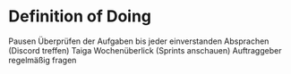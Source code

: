 # Definition of Doing
Pausen
Überprüfen der Aufgaben bis jeder einverstanden 
Absprachen (Discord treffen) 
Taiga Wochenüberlick (Sprints anschauen)
Auftraggeber regelmäßig fragen 
